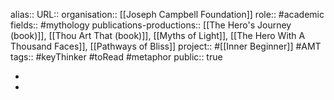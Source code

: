 alias::
URL::
organisation:: [[Joseph Campbell Foundation]] 
role:: #academic 
fields:: #mythology 
publications-productions:: [[The Hero's Journey (book)]], [[Thou Art That (book)]], [[Myths of Light]], [[The Hero With A Thousand Faces]], [[Pathways of Bliss]] 
project:: #[[Inner Beginner]] #AMT 
tags:: #keyThinker #toRead #metaphor 
public:: true

-
-
